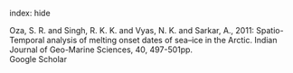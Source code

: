 index: hide

<div class="Citation">

  <div class="Citation-body">
    <div class="Citation-text">Oza, S. R.  and Singh, R. K. K.  and Vyas, N. K.  and Sarkar, A., 2011: Spatio-Temporal analysis of melting onset dates of sea–ice in the Arctic. <span class="Article-journal">Indian Journal of Geo-Marine Sciences, </span><span class="Article-volume">40, </span>497-501pp.</div>
    <div class="Citation-links">
      <div class="CitationLink" data-href="https://scholar.google.com/scholar?q=Spatio-Temporal+analysis+of+melting+onset+dates+of+sea%E2%80%93ice+in+the+Arctic">
        <div class="CitationLink-icon CitationLink-Scholar"></div>
        <div class="CitationLink-text">Google Scholar</div>
      </div>
    </div>
  </div>
</div>


<div class="Citation-copy">

</div>